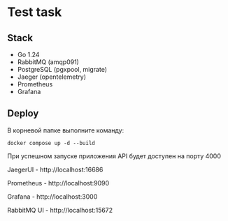 # Test task

## Stack
- Go 1.24
- RabbitMQ (amqp091)
- PostgreSQL (pgxpool, migrate)
- Jaeger (opentelemetry)
- Prometheus
- Grafana

## Deploy

В корневой папке выполните команду:

```
docker compose up -d --build
```

При успешном запуске приложения API будет доступен на порту 4000

JaegerUI - http://localhost:16686

Prometheus - http://localhost:9090

Grafana - http://localhost:3000

RabbitMQ UI - http://localhost:15672
